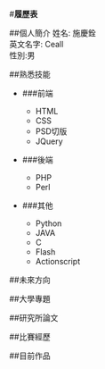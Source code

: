 #**履歷表** 

##個人簡介
  姓名: 施慶銓  
  英文名字: Ceall  
  性別:男  
 
##熟悉技能

+ ###前端
  - HTML
  - CSS
  - PSD切版
  - JQuery

+ ###後端
  - PHP
  - Perl

+ ###其他
  - Python
  - JAVA
  - C
  - Flash
  - Actionscript

##未來方向

##大學專題

##研究所論文

##比賽經歷

##目前作品
